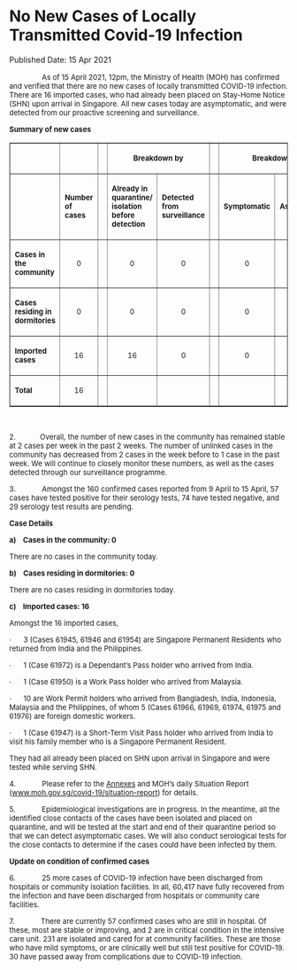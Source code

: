 <html>
    <meta http-equiv="Content-Type" content="text/html; charset=utf-8"/>
    <meta charset="utf-8"/>
    <title>No New Cases of Locally Transmitted Covid-19 Infection </title>
    <body><h1>No New Cases of Locally Transmitted Covid-19 Infection </h1>
    <p>Published Date: 15 Apr 2021</p> <p>&nbsp; &nbsp; &nbsp; &nbsp; &nbsp; &nbsp; &nbsp; &nbsp;<span style="font-size: 13px;">As of 15 April 2021, 12pm, the Ministry of Health (MOH) has confirmed and verified that there are no new cases of locally transmitted COVID-19 infection. There are 16 imported cases, who had already been placed on Stay-Home Notice (SHN) upon arrival in Singapore. All new cases today are asymptomatic, and were detected from our proactive screening and surveillance.&nbsp;</span></p><p><span style="font-size: 13px;"><strong>Summary of new cases</strong></span></p><table border="1" cellspacing="0" cellpadding="0" width="453"><tbody><tr><td width="97"><p align="right"><span style="font-size: 13px;"><br></span></p></td><td width="45"><p><span style="font-size: 13px;"><br></span></p></td><td width="12" valign="top"><p><span style="font-size: 13px;"><br></span></p></td><td width="144" colspan="2"><p align="center"><span style="font-size: 13px;"><strong>Breakdown by</strong></span></p></td><td width="12" valign="top"><p><span style="font-size: 13px;"><br></span></p></td><td width="144" colspan="2"><p align="center"><span style="font-size: 13px;"><strong>Breakdown by</strong></span></p></td></tr><tr><td width="97"><p align="right"><span style="font-size: 13px;"><br></span></p></td><td width="45"><p><span style="font-size: 13px;"><strong>Number of cases</strong></span></p></td><td width="12" valign="top"><p><span style="font-size: 13px;"><br></span></p></td><td width="72"><p><span style="font-size: 13px;"><strong>Already in quarantine/ isolation before detection</strong></span></p></td><td width="72"><p><span style="font-size: 13px;"><strong>Detected from surveillance</strong></span></p></td><td width="12" valign="top"><p><span style="font-size: 13px;"><br></span></p></td><td width="72"><p><span style="font-size: 13px;"><strong>Symptomatic</strong></span></p></td><td width="72"><p><span style="font-size: 13px;"><strong>Asymptomatic</strong></span></p></td></tr><tr><td width="97"><p><span style="font-size: 13px;"><strong>Cases in the community</strong></span></p></td><td width="45"><p align="center"><span style="font-size: 13px;">0</span></p></td><td width="12" valign="top"><p align="center"><span style="font-size: 13px;"><br></span></p></td><td width="72"><p align="center"><span style="font-size: 13px;">0</span></p></td><td width="72"><p align="center"><span style="font-size: 13px;">0</span></p></td><td width="12" valign="top"><p align="center"><span style="font-size: 13px;"><br></span></p></td><td width="72"><p align="center"><span style="font-size: 13px;">0</span></p></td><td width="72"><p align="center"><span style="font-size: 13px;">0</span></p></td></tr><tr><td width="97"><p><span style="font-size: 13px;"><strong>Cases residing in dormitories</strong></span></p></td><td width="45"><p align="center"><span style="font-size: 13px;">0</span></p></td><td width="12" valign="top"><p align="center"><span style="font-size: 13px;"><br></span></p></td><td width="72"><p align="center"><span style="font-size: 13px;">0</span></p></td><td width="72"><p align="center"><span style="font-size: 13px;">0</span></p></td><td width="12" valign="top"><p align="center"><span style="font-size: 13px;"><br></span></p></td><td width="72"><p align="center"><span style="font-size: 13px;">0</span></p></td><td width="72"><p align="center"><span style="font-size: 13px;">0</span></p></td></tr><tr><td width="97"><p><span style="font-size: 13px;"><strong>Imported cases</strong></span></p></td><td width="45"><p align="center"><span style="font-size: 13px;">16</span></p></td><td width="12" valign="top"><p align="center"><span style="font-size: 13px;"><br></span></p></td><td width="72"><p align="center"><span style="font-size: 13px;">16</span></p></td><td width="72"><p align="center"><span style="font-size: 13px;">0</span></p></td><td width="12" valign="top"><p align="center"><span style="font-size: 13px;"><br></span></p></td><td width="72"><p align="center"><span style="font-size: 13px;">0</span></p></td><td width="72"><p align="center"><span style="font-size: 13px;">16</span></p></td></tr><tr><td width="97"><p><span style="font-size: 13px;"><strong>Total</strong></span></p></td><td width="45"><p align="center"><span style="font-size: 13px;">16</span></p></td><td width="12" valign="top"><p align="center"><span style="font-size: 13px;"><br></span></p></td><td width="72"><p align="center"><span style="font-size: 13px;"><br></span></p></td><td width="72"><p align="center"><span style="font-size: 13px;"><br></span></p></td><td width="12" valign="top"><p align="center"><span style="font-size: 13px;"><br></span></p></td><td width="72"><p align="center"><span style="font-size: 13px;"><br></span></p></td><td width="72"><p align="center"><span style="font-size: 13px;"><br></span></p></td></tr></tbody></table><p><span style="font-size: 13px;"><br></span></p><p><span style="font-size: 13px;">2.&nbsp; &nbsp; &nbsp; &nbsp; &nbsp; &nbsp; Overall, the number of new cases in the community has remained stable at 2 cases per week in the past 2 weeks. The number of unlinked cases in the community has decreased from 2 cases in the week before to 1 case in the past week.&nbsp;We will continue to closely monitor these numbers, as well as the cases detected through our surveillance programme.</span></p><p><span style="font-size: 13px;">3.&nbsp;&nbsp;&nbsp;&nbsp;&nbsp;&nbsp;&nbsp;&nbsp;&nbsp;&nbsp;&nbsp;&nbsp; Amongst the 160 confirmed cases reported from 9 April to 15 April, 57 cases have tested positive for their serology tests, 74 have tested negative, and 29 serology test results are pending.</span></p><p><span style="font-size: 13px;"><strong>Case Details</strong></span></p><p><span style="font-size: 13px;"><strong>a)&nbsp;&nbsp;&nbsp; Cases in the community: 0</strong><strong></strong></span></p><p><span style="font-size: 13px;">There are no cases in the community today.</span></p><p><span style="font-size: 13px;"><strong>b)&nbsp;&nbsp;&nbsp; </strong><strong>Cases residing in dormitories: 0</strong></span></p><p><span style="font-size: 13px;">There are no cases residing in dormitories today.</span></p><p><span style="font-size: 13px;"><strong>c)&nbsp;&nbsp;&nbsp; </strong><strong>Imported cases: 16</strong></span></p><p><span style="font-size: 13px;">Amongst the 16 imported cases,</span></p><p><span style="font-size: 13px;">·&nbsp;&nbsp;&nbsp;&nbsp;&nbsp; 3 (Cases 61945, 61946 and 61954) are Singapore Permanent Residents who returned from India and the Philippines.</span></p><p><span style="font-size: 13px;">·&nbsp;&nbsp;&nbsp;&nbsp;&nbsp; 1 (Case 61972) is a Dependant’s Pass holder who arrived from India.</span></p><p><span style="font-size: 13px;">·&nbsp;&nbsp;&nbsp;&nbsp;&nbsp; 1 (Case 61950) is a Work Pass holder who arrived from Malaysia.</span></p><p><span style="font-size: 13px;">·&nbsp;&nbsp;&nbsp;&nbsp;&nbsp; 10 are Work Permit holders who arrived from Bangladesh, India, Indonesia, Malaysia and the Philippines, of whom 5 (Cases 61966, 61969, 61974, 61975 and 61976) are foreign domestic workers.</span></p><p><span style="font-size: 13px;">·&nbsp;&nbsp;&nbsp;&nbsp;&nbsp; 1 (Case 61947) is a Short-Term Visit Pass holder who arrived from India to visit his family member who is a Singapore Permanent Resident.</span></p><p><span style="font-size: 13px;">They had all already been placed on SHN upon arrival in Singapore and were tested while serving SHN.</span></p><p><span style="font-size: 13px;">4.&nbsp;&nbsp;&nbsp;&nbsp;&nbsp;&nbsp;&nbsp;&nbsp;&nbsp;&nbsp;&nbsp;&nbsp; Please refer to the <a href="/docs/librariesprovider5/default-document-library/annexes-(15-apr).pdf?sfvrsn=15462dac_0" title="Annexes">Annexes</a>&nbsp;and MOH’s daily Situation Report (<a href="http://www.moh.gov.sg/covid-19/situation-report">www.moh.gov.sg/covid-19/situation-report</a>) for details.</span></p><p><span style="font-size: 13px;">5.&nbsp;&nbsp;&nbsp;&nbsp;&nbsp;&nbsp;&nbsp;&nbsp;&nbsp;&nbsp;&nbsp;&nbsp; Epidemiological investigations are in progress. In the meantime, all the identified close contacts of the cases have been isolated and placed on quarantine, and will be tested at the start and end of their quarantine period so that we can detect asymptomatic cases. We will also conduct serological tests for the close contacts to determine if the cases could have been infected by them.</span></p><p><span style="font-size: 13px;"><strong>Update on condition of confirmed cases</strong></span></p><p><span style="font-size: 13px;">6.&nbsp;&nbsp;&nbsp;&nbsp;&nbsp;&nbsp;&nbsp;&nbsp;&nbsp;&nbsp;&nbsp;&nbsp; 25 more cases of COVID-19 infection have been discharged from hospitals or community isolation facilities. In all, 60,417 have fully recovered from the infection and have been discharged from hospitals or community care facilities.</span></p><p><span style="font-size: 13px;">7.&nbsp;&nbsp;&nbsp;&nbsp;&nbsp;&nbsp;&nbsp;&nbsp;&nbsp;&nbsp;&nbsp;&nbsp; There are currently 57 confirmed cases who are still in hospital. Of these, most are stable or improving, and 2 are in critical condition in the intensive care unit. 231 are isolated and cared for at community facilities. These are those who have mild symptoms, or are clinically well but still test positive for COVID-19. 30 have passed away from complications due to COVID-19 infection.</span></p><p><span style="font-size: 13px;"><br></span></p><p>&nbsp;</p></body>
</html>